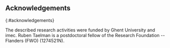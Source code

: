 ## Acknowledgements
{:#acknowledgements}

The described research activities were funded by Ghent University and imec.
Ruben Taelman is a postdoctoral fellow of the Research Foundation -- Flanders (FWO) (1274521N).
